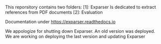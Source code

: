 This reporsitory contains two folders:
[1]:	Exparser
Is dedicated to extract references from PDF documents 
[2]:	Evaluation


Documentation under https://exparser.readthedocs.io

We appologize for shutting down Exparser. An old version was deployed. We are working on deploying the last version and updating Exparser

